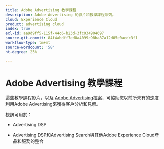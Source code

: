 ```yaml
---
title: Adobe Advertising 教學課程
description: Adobe Advertising 的影片和教學課程系列。
cloud: Experience Cloud
product: advertising cloud
index: true
exl-id: aa9d9ff5-115f-44c6-b23d-3fc034904697
source-git-commit: 84f4abdff7ed8a4099c98ba87a12d05e0aedc3f1
workflow-type: tm+mt
source-wordcount: '58'
ht-degree: 25%

---
```


# Adobe Advertising 教學課程

這些教學課程影片，以及 [Adobe Advertising檔案](https://experienceleague.adobe.com/docs/advertising-cloud.html)，可協助您以前所未有的速度利用Adobe Advertising來獲得客戶分析和見解。

視訊可用於：

* Advertising DSP

* Advertising DSP和Advertising Search與其他Adobe Experience Cloud產品和服務的整合

<!--
See other -learn tutorials landing pages to get ideas for additional content
-->
